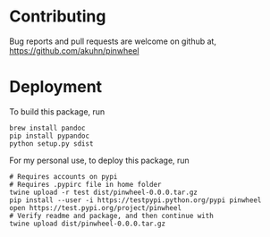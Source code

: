 # Contributing

Bug reports and pull requests are welcome on github at, https://github.com/akuhn/pinwheel

# Deployment

To build this package, run

    brew install pandoc
    pip install pypandoc
    python setup.py sdist

For my personal use, to deploy this package, run

    # Requires accounts on pypi
    # Requires .pypirc file in home folder
    twine upload -r test dist/pinwheel-0.0.0.tar.gz
    pip install --user -i https://testpypi.python.org/pypi pinwheel
    open https://test.pypi.org/project/pinwheel
    # Verify readme and package, and then continue with
    twine upload dist/pinwheel-0.0.0.tar.gz

